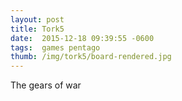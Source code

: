 ```yaml
---
layout: post
title: Tork5
date:  2015-12-18 09:39:55 -0600
tags:  games pentago
thumb: /img/tork5/board-rendered.jpg
---
```

The gears of war
<!--more-->
